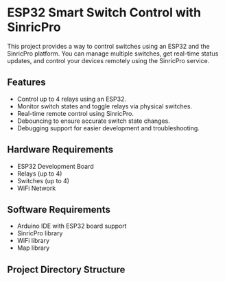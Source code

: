 # ESP32 Smart Switch Control with SinricPro

This project provides a way to control switches using an ESP32 and the SinricPro platform. You can manage multiple switches, get real-time status updates, and control your devices remotely using the SinricPro service.

## Features

- Control up to 4 relays using an ESP32.
- Monitor switch states and toggle relays via physical switches.
- Real-time remote control using SinricPro.
- Debouncing to ensure accurate switch state changes.
- Debugging support for easier development and troubleshooting.

## Hardware Requirements

- ESP32 Development Board
- Relays (up to 4)
- Switches (up to 4)
- WiFi Network

## Software Requirements

- Arduino IDE with ESP32 board support
- SinricPro library
- WiFi library
- Map library

## Project Directory Structure

